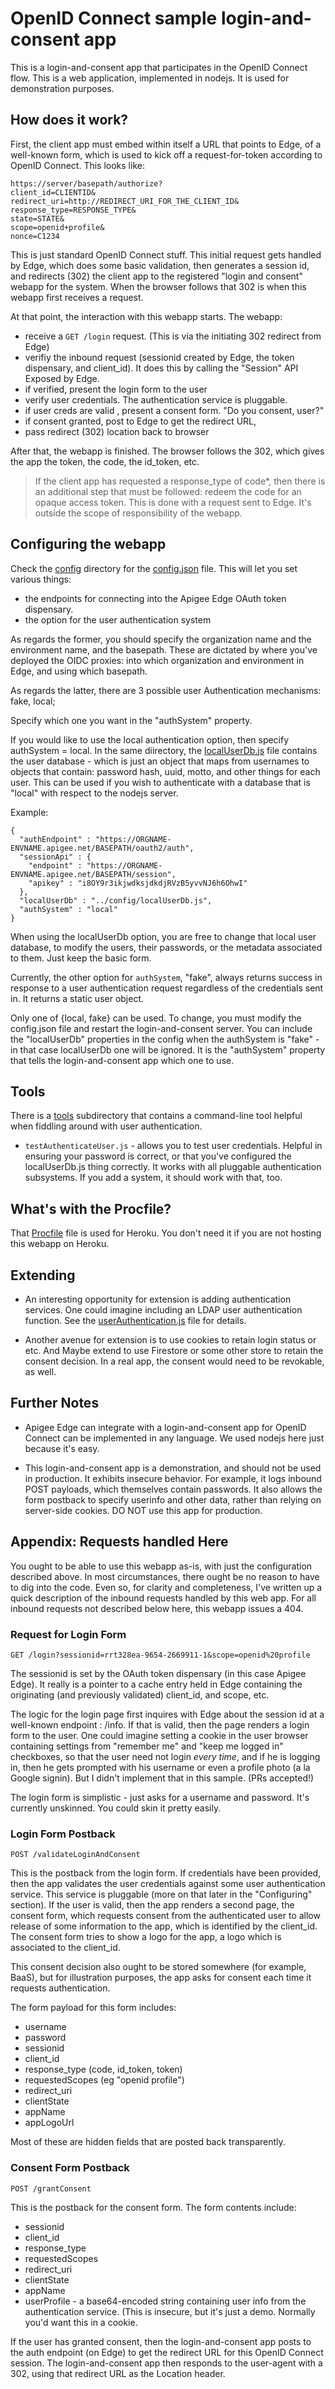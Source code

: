 # OpenID Connect sample login-and-consent app

This is a login-and-consent app that participates in the OpenID Connect flow.
This is a web application, implemented in nodejs. It is used for demonstration purposes.

## How does it work?

First, the client app must embed within itself a URL that points to Edge, of a well-known form, which is used to kick off a request-for-token according to OpenID Connect. This looks like:

```
https://server/basepath/authorize?
client_id=CLIENTID&
redirect_uri=http://REDIRECT_URI_FOR_THE_CLIENT_ID&
response_type=RESPONSE_TYPE&
state=STATE&
scope=openid+profile&
nonce=C1234
```

This is just standard OpenID Connect stuff. This initial request gets handled by Edge, which does some basic validation, then generates a session id, and redirects (302) the client app to the registered "login and consent" webapp for the system.  When the browser follows that 302 is when this webapp first receives a request.

At that point, the interaction with this webapp starts. The webapp:

* receive a `GET /login` request. (This is via the initiating 302 redirect from Edge)
* verifiy the inbound request (sessionid created by Edge, the token dispensary, and client_id).  It does this by calling the "Session" API Exposed by Edge.
* if verified, present the login form to the user
* verify user credentials. The authentication service is pluggable.
* if user creds are valid , present a consent form.  "Do you consent, user?"
* if consent granted, post to Edge to get the redirect URL,
* pass redirect (302) location back to browser


After that, the webapp is finished. The browser follows the 302, which gives the app the
token, the code, the id_token, etc.

> If the client app has requested a response_type of code*, then there is an additional
 step that must be followed: redeem the code for an opaque access token.  This is done
 with a request sent to Edge. It's outside the scope of responsibility of the webapp.


## Configuring the webapp

Check the [config](webapp/config) directory for the
[config.json](webapp/config/config.json) file.  This will let you set various things:

* the endpoints for connecting into the Apigee Edge OAuth token dispensary.
* the option for the user authentication system

As regards the former, you should specify the organization name and the environment
name, and the basepath. These are dictated by where you've deployed the OIDC proxies:
into which organization and environment in Edge, and using which basepath.

As regards the latter, there are 3 possible user Authentication mechanisms: fake, local;

Specify which one you want in the "authSystem" property.

If you would like to use the local authentication option, then specify authSystem =
local.  In the same diirectory, the [localUserDb.js](webapp/config/localUserDb.js) file
contains the user database - which is just an object that maps from usernames to objects
that contain: password hash, uuid, motto, and other things for each user. This can be
used if you wish to authenticate with a database that is "local" with respect to the
nodejs server.

Example:

```
{
  "authEndpoint" : "https://ORGNAME-ENVNAME.apigee.net/BASEPATH/oauth2/auth",
  "sessionApi" : {
    "endpoint" : "https://ORGNAME-ENVNAME.apigee.net/BASEPATH/session",
    "apikey" : "i8OY9r3ikjwdksjdkdjRVzB5yvvNJ6h6OhwI"
  },
  "localUserDb" : "../config/localUserDb.js",
  "authSystem" : "local"
}
```

When using the localUserDb option, you are free to change that local user database, to
modify the users, their passwords, or the metadata associated to them. Just keep the
basic form.

Currently, the other option for `authSystem`, "fake", always returns success in response
to a user authentication request regardless of the credentials sent in. It returns a
static user object.

Only one of {local, fake} can be used.  To change, you must modify the config.json file
and restart the login-and-consent server. You can include the "localUserDb" properties
in the config when the authSystem is "fake" - in that case localUserDb one will be
ignored. It is the "authSystem" property that tells the login-and-consent app which one
to use.


## Tools

There is a [tools](../tools) subdirectory that contains a command-line tool helpful when fiddling around with user authentication.

*  `testAuthenticateUser.js` - allows you to test user credentials.  Helpful in ensuring your password is correct, or that you've configured the localUserDb.js thing correctly.  It works with all pluggable authentication subsystems. If you add a system, it should work with that, too.



## What's with the Procfile?

That [Procfile](webapp/Procfile) file is used for Heroku. You don't need it if you are not hosting this webapp on Heroku.



## Extending

* An interesting opportunity for extension is adding authentication services.
  One could imagine including an LDAP user authentication function.
  See the [userAuthentication.js](webapp/lib/userAuthentication.js) file for details.

* Another avenue for extension is to use cookies to retain login status or etc. And
  Maybe extend to use Firestore or some other store to retain the consent decision. In a real
  app, the consent would need to be revokable, as well.


## Further Notes

* Apigee Edge can integrate with a login-and-consent app for OpenID Connect can be
  implemented in any language.  We used nodejs here just because it's easy.

* This login-and-consent app is a demonstration, and should not be used in
  production. It exhibits insecure behavior. For example, it logs inbound POST payloads,
  which themselves contain passwords. It also allows the form postback to specify
  userinfo and other data, rather than relying on server-side cookies. DO NOT use this
  app for production.




## Appendix: Requests handled Here

You ought to be able to use this webapp as-is, with just the configuration described above.
In most circumstances, there ought be no reason to have to dig into the code.  Even so, for clarity and completeness, I've written up a quick description of the inbound requests handled by this web app.  For all inbound requests not described below here, this webapp issues a 404.


### Request for Login Form

```
GET /login?sessionid=rrt328ea-9654-2669911-1&scope=openid%20profile
```

The sessionid is set by the OAuth token dispensary (in this case Apigee Edge).  It really is a pointer to a cache entry held in Edge containing the originating (and previously validated) client_id, and scope, etc.

The logic for the login page first inquires with Edge about the session id at a well-known endpoint : /info. If that is valid, then the page renders a login form to the user. One could imagine setting a cookie in the user browser containing settings from "remember me" and "keep me logged in" checkboxes, so that the user need not login *every time*, and if he is logging in, then he gets prompted with his username or even a profile photo (a la Google signin).  But I didn't implement that in this sample.  (PRs accepted!)

The login form is simplistic - just asks for a username and password. It's currently unskinned.  You could skin it pretty easily.


### Login Form Postback

```
POST /validateLoginAndConsent
```

This is the postback from the login form. If credentials have been provided, then the app validates the user credentials against some user authentication service. This service is pluggable (more on that later in the "Configuring" section).  If the user is valid, then the app renders a second page, the consent form, which requests consent from the authenticated user to allow release of some information to the app, which is identified by the client_id. The consent form tries to show a logo for the app, a logo which is associated to the client_id.

This consent decision also ought to be stored somewhere (for example, BaaS), but for illustration purposes, the app asks for consent each time it requests authentication.

The form payload for this form includes:

* username
* password
* sessionid
* client_id
* response_type (code, id_token, token)
* requestedScopes (eg "openid profile")
* redirect_uri
* clientState
* appName
* appLogoUrl

Most of these are hidden fields that are posted back transparently.


### Consent Form Postback

```
POST /grantConsent
```

This is the postback for the consent form.
The form contents include:

* sessionid
* client_id
* response_type
* requestedScopes
* redirect_uri
* clientState
* appName
* userProfile - a base64-encoded string containing user info from the authentication service. (This is insecure, but it's just a demo. Normally you'd want this in a cookie.


If the user has granted consent, then the login-and-consent app posts to the auth endpoint (on Edge) to get the redirect URL for this OpenID Connect session. The login-and-consent app then responds to the user-agent with a 302, using that redirect URL as the Location header.

